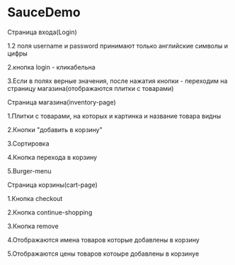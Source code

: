 # SauceDemo
Страница входа(Login)

1.2 поля username и password принимают только английские символы и цифры

2.кнопка login - кликабельна

3.Если в полях верные значения, после нажатия кнопки - переходим на страницу магазина(отображаются плитки с товарами)

Страница магазина(inventory-page)

1.Плитки с товарами, на которых и картинка и название товара видны

2.Кнопки "добавить в корзину"

3.Сортировка

4.Кнопка перехода в корзину

5.Burger-menu

Страница корзины(сart-page)

1.Кнопка checkout

2.Кнопка continue-shopping

3.Кнопка remove

4.Отображаются имена товаров которые добавлены в корзину

5.Отображаются цены товаров котоыре добавлены в корзинуe
